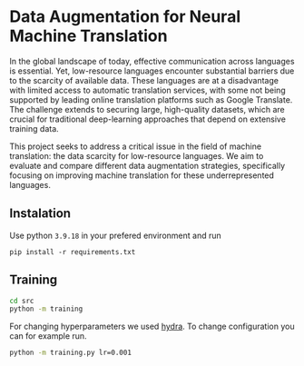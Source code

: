 # Data Augmentation for Neural Machine Translation

In the global landscape of today, effective communication across languages is essential. Yet, low-resource languages encounter substantial barriers due to the scarcity of available data. These languages are at a disadvantage with limited access to automatic translation services, with some not being supported by leading online translation platforms such as Google Translate. The challenge extends to securing large, high-quality datasets, which are crucial for traditional deep-learning approaches that depend on extensive training data.

This project seeks to address a critical issue in the field of machine translation: the data scarcity for low-resource languages. We aim to evaluate and compare different data augmentation strategies, specifically focusing on improving machine translation for these underrepresented languages.

## Instalation

Use python `3.9.18` in your prefered environment and run
```
pip install -r requirements.txt
```

## Training

```bash
cd src
python -m training
```

For changing hyperparameters we used [hydra](https://hydra.cc/docs/intro/). To change configuration you can for example run.

```bash
python -m training.py lr=0.001
```
